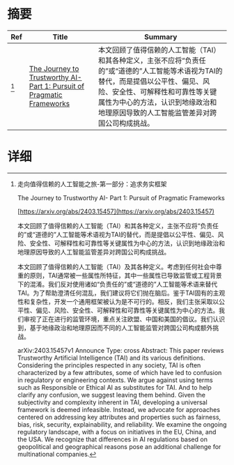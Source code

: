 # 摘要

| Ref | Title | Summary |
| --- | --- | --- |
| [^1] | [The Journey to Trustworthy AI- Part 1: Pursuit of Pragmatic Frameworks](https://arxiv.org/abs/2403.15457) | 本文回顾了值得信赖的人工智能（TAI）和其各种定义，主张不应将“负责任的”或“道德的”人工智能等术语视为TAI的替代，而是提倡以公平性、偏见、风险、安全性、可解释性和可靠性等关键属性为中心的方法，认识到地缘政治和地理原因导致的人工智能监管差异对跨国公司构成挑战。 |

# 详细

[^1]: 走向值得信赖的人工智能之旅-第一部分：追求务实框架

    The Journey to Trustworthy AI- Part 1: Pursuit of Pragmatic Frameworks

    [https://arxiv.org/abs/2403.15457](https://arxiv.org/abs/2403.15457)

    本文回顾了值得信赖的人工智能（TAI）和其各种定义，主张不应将“负责任的”或“道德的”人工智能等术语视为TAI的替代，而是提倡以公平性、偏见、风险、安全性、可解释性和可靠性等关键属性为中心的方法，认识到地缘政治和地理原因导致的人工智能监管差异对跨国公司构成挑战。

    

    本文回顾了值得信赖的人工智能（TAI）及其各种定义。考虑到任何社会中尊重的原则，TAI通常被一些属性所特征，其中一些属性已导致监管或工程背景下的混淆。我们反对使用诸如“负责任的”或“道德的”人工智能等术语来替代TAI。为了帮助澄清任何混乱，我们建议将它们抛在脑后。鉴于TAI固有的主观性和复杂性，开发一个通用框架被认为是不可行的。相反，我们主张采取以公平性、偏见、风险、安全性、可解释性和可靠性等关键属性为中心的方法。我们审视了正在进行的监管环境，重点关注欧盟、中国和美国的倡议。我们认识到，基于地缘政治和地理原因而不同的人工智能监管对跨国公司构成额外挑战。

    arXiv:2403.15457v1 Announce Type: cross  Abstract: This paper reviews Trustworthy Artificial Intelligence (TAI) and its various definitions. Considering the principles respected in any society, TAI is often characterized by a few attributes, some of which have led to confusion in regulatory or engineering contexts. We argue against using terms such as Responsible or Ethical AI as substitutes for TAI. And to help clarify any confusion, we suggest leaving them behind. Given the subjectivity and complexity inherent in TAI, developing a universal framework is deemed infeasible. Instead, we advocate for approaches centered on addressing key attributes and properties such as fairness, bias, risk, security, explainability, and reliability. We examine the ongoing regulatory landscape, with a focus on initiatives in the EU, China, and the USA. We recognize that differences in AI regulations based on geopolitical and geographical reasons pose an additional challenge for multinational companies. 
    

